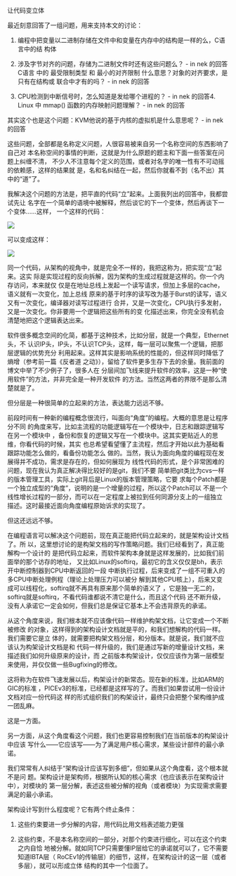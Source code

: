     
让代码变立体

最近刻意回答了一组问题，用来支持本文的讨论：

1. 编程中把变量以二进制存储在文件中和变量在内存中的结构是一样的么，C语言中的结
  构体

2. 涉及字节对齐的问题，存储为二进制文件时还有这些问题么？ - in nek 的回答C语言
  中的 最受限制类型 和 最小的对齐限制 什么意思？对象的对齐要求，是只有在结构或
  联合中才有的吗？ - in nek 的回答

3. CPU检测到中断信号时，怎么知道是发给哪个进程的？ - in nek 的回答4. Linux 中
  mmap() 函数的内存映射问题理解？ - in nek 的回答

其实这个也是这个问题：KVM他说的基于内核的虚拟机是什么意思呢？ - in nek 的回答

这些问题，全部都是名称定义问题，人很容易被来自另一个名称空间的东西影响了自己对
本名称空间的事情的判断，这就是为什么原题的题主和下面一些答案在问题上纠缠不清，
不少人不注意每个定义的范围，或者对名字的唯一性有不可动摇的依赖感，这样的结果就
是，名和名纠结在一起，然后你就看不到（名不出）其中的“道”了。

我解决这个问题的方法是，把平直的代码“立”起来。上面我列出的回答中，我都尝试先让
名字在一个简单的语境中被解释，然后谈它的下一个变体，然后再谈下一个变体……这样，
一个这样的代码：

![](_static/代码立体1.png)

可以变成这样：

![](_static/代码立体2.png)

同一个代码，从架构的视角中，就是完全不一样的，我把这称为，把实现“立”起来。这实
际是实现过程的反向拆解，因为架构的生成过程就是这样的。你一个内存访问，本来就仅
仅是在地址总线上发起一个读写请求，但加上多层的cache，语义就有一次变化，加上总线
原来的基于时序的读写改为基于Burst的读写，语义又有一次变化，编译器对读写过程进行
合并，又是一次变化，CPU执行多发射，又是一次变化。你非要用一个逻辑把这些所有的变
化描述出来，你完全没有机会清楚地把这个逻辑表达出来。

软件很多概念空间的化简，都基于这种技术，比如分层，就是一个典型，Ethernet头，不
认识IP头，IP头，不认识TCP头，这样，每一层可以聚焦一个逻辑，把那层逻辑的优势充分
利用起来。这样其实是影响系统的性能的，但这样同时降低了熵增（参考前一篇《反者道
之动》），留给了软件更多生存下去的余量。我前面的博文中举了不少例子了，很多人在
分层间加飞线来提升软件的效率，这是一种“使用软件”的方法，并非完全是一种开发软件
的方法。当然这两者的界限不是那么清楚就是了。

但分层是一种很简单的立起来的方法，表达能力远远不够。

前段时间有一种新的编程概念很流行，叫面向“角度”的编程。大概的意思是让程序分不同
的角度来写，比如主流程的功能逻辑写在一个模块中，日志和跟踪逻辑写在另一个模块中
，备份和恢复的逻辑又写在一个模块中。这其实更贴近人的思维，你看代码的时候，其实
也总希望看望懂了主流程，然后才开始以此为基础看跟踪功能怎么做的，看备份功能怎么
做的。当然，我认为面向角度的编程现在发展得并不成功，需求是存在的，但如何展现为
线性代码的形式，是个非常困难的问题，现在我认为真正解决得比较好的是git，我们不要
简单把git类比为cvs一样的版本管理工具，实际上git背后是Linux的版本管理策略，它要
求每个Patch都是一个独立成型的“角度”，说明的是一个增量的过程，所以这个Patch可以
不是一个线性增长过程的一部分，而可以在一定程度上被拉到任何同源分支上的一组独立
描述。这时最接近面向角度编程原始诉求的实现了。

但这还远远不够。

在编程语言可以解决这个问题前，现在真正能把代码立起来的，就是架构设计文档了。所
以，这里想讨论的是构架文档的写作策略问题。我们已经看到了，真正能解构一个设计的
是把代码立起来，而软件架构本身就是这样发展的，比如我们前面举的那个访存的地址，
又比如Linux的softirq，最初它的含义仅仅是bh，表示开中断控制器到CPU中断返回的一段
中断执行过程，后来变成了一组不可重入的多CPU中断处理例程（理论上处理压力可以被分
解到其他CPU核上），后来又变成可以线程化，softirq就不再具有原来那个简单的语义了
，它是独一无二的，softirq就是softirq，不看代码谁都说不清它是什么，而且这个代码
还不断升级，没有人承诺它一定会如何，但我们总是保证它基本上不会违背原先的承诺。

从这个角度来说，我们根本就不应该像代码一样维护构架文档，让它变成一个不断被修改
的对象，这样得到的架构设计文档就是平的，和我们想解构的代码一样。我们需要它是立
体的，就需要把构架文档分层，和分版本。就是说，我们就不应该认为构架设计文档是和
代码一样升级的，我们是通过写新的增量设计文档，来描述我们如何升级原来的设计，而
之前版本构架设计，仅仅应该作为第一层模型来使用，并仅仅做一些Bugfixing的修改。

这将称为在软件飞速发展以后，构架设计的新常态。现在新的标准，比如ARM的GIC的标准
，PICEv3的标准，已经都是这样写的了。而我们如果尝试用一份设计文档对应一份代码这
样的形式组织我们的构架设计，最终只会把整个架构维护成一团乱麻。

这是一方面。

另一方面，从这个角度看这个问题，我们也更容易控制我们在当前版本的构架设计中应该
写什么——它应该写——为了满足用户核心需求，某些设计部件的最小承诺。

我们常常有人纠结于“架构设计应该写到多细”，但如果从这个角度看，这个根本就不是问
题。架构设计是架构师，根据所认知的核心需求（也应该表示在架构设计中），对模块的
第一层分解，表述这些被分解的视角（或者模块）为实现需求需要满足的最小承诺。

架构设计写到什么程度呢？它有两个终止条件：

1. 这些约束要进一步分解的内容，用代码比用文档表述能力更强

2. 这些约束，不是本名称空间的一部分，对那个约束进行细化，可以在这个约束之内自恰
  地被分解。就如同TCP只需要懂IP层给它的承诺就可以了，它不需要知道IBTA层（
  RoCEv1的传输层）的细节，这样，在架构设计的这一层（或者多层），就可以形成立体
  结构的其中一个位面了。 
